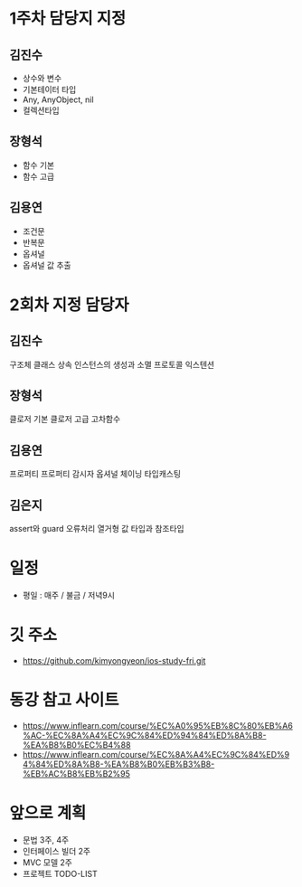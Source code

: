 # 1주차 담당지 지정

## 김진수

- 상수와 변수
- 기본테이터 타입
- Any, AnyObject, nil
- 컬렉션타입

## 장형석

- 함수 기본
- 함수 고급

## 김용연

- 조건문
- 반복문
- 옵셔널
- 옵셔널 값 추출

# 2회차 지정 담당자

## 김진수

구조체
클래스
상속
인스턴스의 생성과 소멸
프로토콜
익스텐션

## 장형석

클로저 기본
클로저 고급
고차함수

## 김용연

프로퍼티
프로퍼티 감시자
옵셔널 체이닝
타입캐스팅

## 김은지

assert와 guard
오류처리
열거형
값 타입과 참조타입

# 일정

- 평일 : 매주 / 불금 / 저녁9시

# 깃 주소

- https://github.com/kimyongyeon/ios-study-fri.git

# 동강 참고 사이트

- https://www.inflearn.com/course/%EC%A0%95%EB%8C%80%EB%A6%AC-%EC%8A%A4%EC%9C%84%ED%94%84%ED%8A%B8-%EA%B8%B0%EC%B4%88
- https://www.inflearn.com/course/%EC%8A%A4%EC%9C%84%ED%94%84%ED%8A%B8-%EA%B8%B0%EB%B3%B8-%EB%AC%B8%EB%B2%95

# 앞으로 계획

- 문법 3주, 4주
- 인터페이스 빌더 2주
- MVC 모델 2주
- 프로젝트 TODO-LIST
